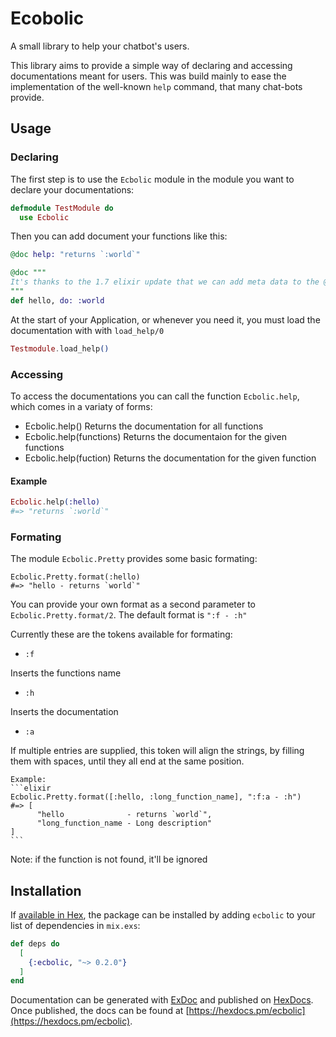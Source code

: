 # Ecobolic

A small library to help your chatbot's users. 

This library aims to provide a simple way of declaring and accessing 
documentations meant for users. This was build mainly to ease the implementation 
of the well-known `help` command, that many chat-bots provide.

## Usage

### Declaring 

The first step is to use the `Ecbolic` module in the module you want to
declare your documentations:

```elixir
defmodule TestModule do
  use Ecbolic
```

Then you can add document your functions like this:

```elixir
@doc help: "returns `:world`"

@doc """
It's thanks to the 1.7 elixir update that we can add meta data to the @doc annotation
"""
def hello, do: :world
```

At the start of your Application, or whenever you need it, you must load the documentation with with `load_help/0`

```elixir
Testmodule.load_help()
```


### Accessing
To access the documentations you can call the function `Ecbolic.help`, which comes in a variaty of forms:

  -  Ecbolic.help()
     Returns the documentation for all functions
  -  Ecbolic.help(functions)
     Returns the documentaion for the given functions 
  -  Ecbolic.help(fuction)
     Returns the documentation for the given function

#### Example

```elixir
Ecbolic.help(:hello)
#=> "returns `:world`"
```

### Formating

The module `Ecbolic.Pretty` provides some basic formating:

```
Ecbolic.Pretty.format(:hello)
#=> "hello - returns `world`"
```

You can provide your own format as a second parameter to `Ecbolic.Pretty.format/2`.
The default format is `":f - :h"`

Currently these are the tokens available for formating:

  - `:f` 
  
  Inserts the functions name
  - `:h` 
  
  Inserts the documentation
  - `:a` 
  
  If multiple entries are supplied, this token will align the strings, 
    by filling them with spaces, until they all end at the same position.

    Example:
    ```elixir
    Ecbolic.Pretty.format([:hello, :long_function_name], ":f:a - :h")
    #=> [
          "hello              - returns `world`",
          "long_function_name - Long description"
    ]
    ```

  Note: if the function is not found, it'll be ignored

## Installation

If [available in Hex](https://hex.pm/docs/publish), the package can be installed
by adding `ecbolic` to your list of dependencies in `mix.exs`:

```elixir
def deps do
  [
    {:ecbolic, "~> 0.2.0"}
  ]
end
```

Documentation can be generated with [ExDoc](https://github.com/elixir-lang/ex_doc)
and published on [HexDocs](https://hexdocs.pm). Once published, the docs can
be found at [https://hexdocs.pm/ecbolic](https://hexdocs.pm/ecbolic).

